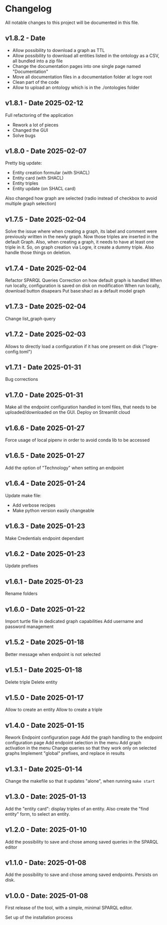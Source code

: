 # Changelog

All notable changes to this project will be documented in this file.

## v1.8.2 - Date

- Allow possibility to download a graph as TTL
- Allow possibility to download all entities listed in the ontology as a CSV, all bundled into a zip file
- Change the documentation pages into one single page named "Documentation"
- Move all documentation files in a documentation folder at logre root
- Clean part of the code
- Allow to upload an ontology which is in the ./ontologies folder

## v1.8.1 - Date 2025-02-12

Full refactoring of the application
- Rework a lot of pieces
- Changed the GUI
- Solve bugs

## v1.8.0 - Date 2025-02-07

Pretty big update:
- Entity creation formular (with SHACL)
- Entity card (with SHACL)
- Entity triples
- Entity update (on SHACL card)

Also changed how graph are selected (radio instead of checkbox to avoid multiple graph selection)

## v1.7.5 - Date 2025-02-04

Solve the issue where when creating a graph, its label and comment were previously written in the newly graph.
Now those triples are inserted in the default Graph.
Also, when creating a graph, it needs to have at least one triple in it. So, on graph creation via Logre, it create a dummy triple.
Also handle those things on deletion.

## v1.7.4 - Date 2025-02-04

Refactor SPARQL Queries
Correction on how default graph is handled
When run locally, configuration is saved on disk on modification
When run locally, download button disapears
Put base:shacl as a default model graph

## v1.7.3 - Date 2025-02-04

Change list_graph query

## v1.7.2 - Date 2025-02-03

Allows to directly load a configuration if it has one present on disk ("logre-config.toml")

## v1.7.1 - Date 2025-01-31

Bug corrections

## v1.7.0 - Date 2025-01-31

Make all the endpoint configuration handled in toml files, that needs to be uploaded/downloaded on the GUI.
Deploy on Streamlit cloud

## v1.6.6 - Date 2025-01-27

Force usage of local pipenv in order to avoid conda lib to be accessed

## v1.6.5 - Date 2025-01-27

Add the option of "Technology" when setting an endpoint

## v1.6.4 - Date 2025-01-24

Update make file:
- Add verbose recipes
- Make python version easily changeable

## v1.6.3 - Date 2025-01-23

Make Credentials endpoint dependant

## v1.6.2 - Date 2025-01-23

Update prefixes

## v1.6.1 - Date 2025-01-23

Rename folders

## v1.6.0 - Date 2025-01-22

Import turtle file in dedicated graph capabilities
Add username and password management

## v1.5.2 - Date 2025-01-18

Better message when endpoint is not selected

## v1.5.1 - Date 2025-01-18

Delete triple
Delete entity

## v1.5.0 - Date 2025-01-17

Allow to create an entity
Allow to create a triple

## v1.4.0 - Date 2025-01-15

Rework Endpoint configuration page
Add the graph handling to the endpoint configuration page
Add endpoint selection in the menu
Add graph activation in the menu
Change queries so that they work only on selected graphs
Implement "global" prefixes, and replace in results

## v1.3.1 - Date 2025-01-14

Change the makefile so that it updates "alone", when running `make start`

## v1.3.0 - Date: 2025-01-13

Add the "entity card": display triples of an entity.
Also create the "find entity" form, to select an entity.

## v1.2.0 - Date: 2025-01-10

Add the possibility to save and chose among saved queries in the SPARQL editor

## v1.1.0 - Date: 2025-01-08

Add the possibility to save and chose among saved endpoints.
Persists on disk.

## v1.0.0 - Date: 2025-01-08

First release of the tool, with a simple, minimal SPARQL editor.

Set up of the installation process
